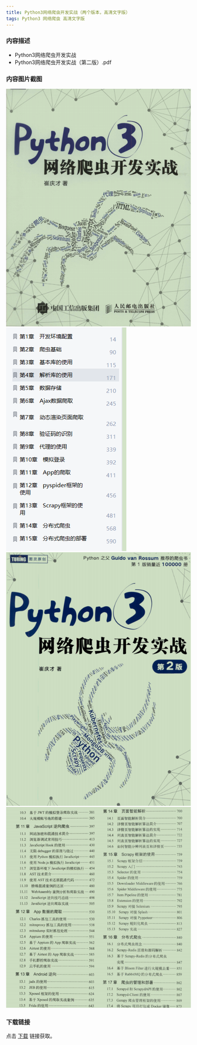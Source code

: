 ```yaml
---
title: Python3网络爬虫开发实战（两个版本，高清文字版）
tags: Python3 网络爬虫 高清文字版
---
```



### 内容描述

- Python3网络爬虫开发实战
- Python3网络爬虫开发实战（第二版）.pdf


### 内容图片截图

<img class="image image--xl" src="/assets/resource/python/2019-10-01-res-python-crawler-0.png"/>

<img class="image image--xl" src="/assets/resource/python/2019-10-01-res-python-crawler-1.png"/>

<img class="image image--xl" src="/assets/resource/python/2019-10-01-res-python-crawler-2.png"/>

<img class="image image--xl" src="/assets/resource/python/2019-10-01-res-python-crawler-3.png"/>


### 下载链接

点击 [下载](https://pan.baidu.com/s/1Hv2sEfsATOWtmrpwwfBdYQ?pwd=qjbc) 链接获取。


<br/>


